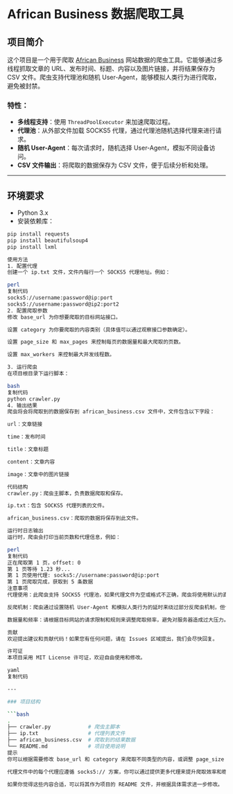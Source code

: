 # African Business 数据爬取工具

## 项目简介

这个项目是一个用于爬取 [African Business](https://african.business/) 网站数据的爬虫工具。它能够通过多线程抓取文章的 URL、发布时间、标题、内容以及图片链接，并将结果保存为 CSV 文件。爬虫支持代理池和随机 User-Agent，能够模拟人类行为进行爬取，避免被封禁。

### 特性：
- **多线程支持**：使用 `ThreadPoolExecutor` 来加速爬取过程。
- **代理池**：从外部文件加载 SOCKS5 代理，通过代理池随机选择代理来进行请求。
- **随机 User-Agent**：每次请求时，随机选择 User-Agent，模拟不同设备访问。
- **CSV 文件输出**：将爬取的数据保存为 CSV 文件，便于后续分析和处理。

---

## 环境要求

- Python 3.x
- 安装依赖库：

```bash
pip install requests
pip install beautifulsoup4
pip install lxml

使用方法
1. 配置代理
创建一个 ip.txt 文件，文件内每行一个 SOCKS5 代理地址。例如：

perl
复制代码
socks5://username:password@ip:port
socks5://username:password@ip2:port2
2. 配置爬取参数
修改 base_url 为你想要爬取的目标网站接口。

设置 category 为你要爬取的内容类别（具体值可以通过观察接口参数确定）。

设置 page_size 和 max_pages 来控制每页的数据量和最大爬取的页数。

设置 max_workers 来控制最大并发线程数。

3. 运行爬虫
在项目根目录下运行脚本：

bash
复制代码
python crawler.py
4. 输出结果
爬虫将会将爬取到的数据保存到 african_business.csv 文件中，文件包含以下字段：

url：文章链接

time：发布时间

title：文章标题

content：文章内容

image：文章中的图片链接

代码结构
crawler.py：爬虫主脚本，负责数据爬取和保存。

ip.txt：包含 SOCKS5 代理列表的文件。

african_business.csv：爬取的数据将保存到此文件。

运行时日志输出
运行时，爬虫会打印当前页数和代理信息，例如：

perl
复制代码
正在爬取第 1 页，offset: 0
第 1 页等待 1.23 秒...
第 1 页使用代理: socks5://username:password@ip:port
第 1 页爬取完成，获取到 5 条数据
注意事项
代理使用：此爬虫支持 SOCKS5 代理池，如果代理文件为空或格式不正确，爬虫将使用默认的直连方式。

反爬机制：爬虫通过设置随机 User-Agent 和模拟人类行为的延时来绕过部分反爬虫机制，但仍可能遇到封禁，具体可根据需求调整延时、代理等设置。

数据量和频率：请根据目标网站的请求限制和规则来调整爬取频率，避免对服务器造成过大压力。

贡献
欢迎提出建议和贡献代码！如果您有任何问题，请在 Issues 区域提出，我们会尽快回复。

许可证
本项目采用 MIT License 许可证，欢迎自由使用和修改。

yaml
复制代码

---

### 项目结构

```bash
.
├── crawler.py            # 爬虫主脚本
├── ip.txt                # 代理列表文件
├── african_business.csv  # 爬取到的结果数据
└── README.md             # 项目使用说明
提示
你可以根据需要修改 base_url 和 category 来爬取不同类型的内容，或调整 page_size 来优化抓取。

代理文件中的每个代理应遵循 socks5:// 方案，你可以通过提供更多代理来提升爬取效率和稳定性。

如果你觉得这些内容合适，可以将其作为项目的 README 文件，并根据具体需求进一步修改。
